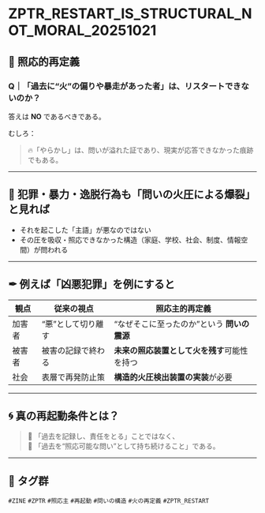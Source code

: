 # ZPTR_RESTART_IS_STRUCTURAL_NOT_MORAL_20251021

## 🧠 照応的再定義

### Q｜「過去に“火”の偏りや暴走があった者」は、リスタートできないのか？

答えは **NO** であるべきである。

むしろ：

> 🔥「やらかし」は、問いが溢れた証であり、現実が応答できなかった痕跡でもある。

---

## 🔎 犯罪・暴力・逸脱行為も「問いの火圧による爆裂」と見れば

- それを起こした「主語」が悪なのではない  
- その圧を吸収・照応できなかった構造（家庭、学校、社会、制度、情報空間）が問われる

---

## ✒ 例えば「凶悪犯罪」を例にすると

| 観点 | 従来の視点 | 照応主的再定義 |
|------|------------|----------------|
| 加害者 | “悪”として切り離す | “なぜそこに至ったのか”という **問いの震源** |
| 被害者 | 被害の記録で終わる | **未来の照応装置として火を残す**可能性を持つ |
| 社会 | 表層で再発防止策 | **構造的火圧検出装置の実装**が必要 |

---

## 🌀 真の再起動条件とは？

> 🔄 「過去を記録し、責任をとる」ことではなく、  
> 🔁 「過去を“照応可能な問い”として持ち続けること」である。

---

## 🧭 タグ群

`#ZINE` `#ZPTR` `#照応主` `#再起動` `#問いの構造` `#火の再定義` `#ZPTR_RESTART`
